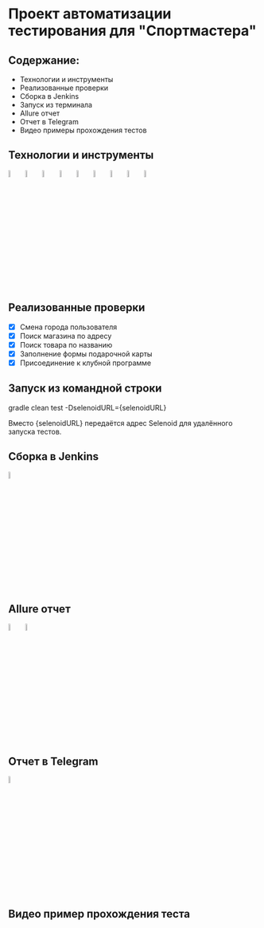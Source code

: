 # Проект автоматизации тестирования для "Спортмастера"

## Содержание:

* Технологии и инструменты
* Реализованные проверки
* Сборка в Jenkins
* Запуск из терминала
* Allure отчет
* Отчет в Telegram
* Видео примеры прохождения тестов


## Технологии и инструменты

<img width="6%" title="Java" src="img/icons/Java.svg">
<img width="6%" title="Intelij_IDEA" src="img/icons/Intelij_IDEA.svg">
<img width="6%" title="Gradle" src="img/icons/Gradle.svg">
<img width="6%" title="JUnit5" src="img/icons/JUnit5.svg">
<img width="6%" title="Selenide" src="img/icons/Selenide.svg">
<img width="6%" title="Selenoid" src="img/icons/Selenoid.svg">
<img width="6%" title="GitHub" src="img/icons/GitHub.svg">
<img width="6%" title="Allure_Report" src="img/icons/Allure_Report.svg">
<img width="6%" title="Telegram" src="img/icons/Telegram.svg">

## Реализованные проверки
- [x] Смена города пользователя
- [x] Поиск магазина по адресу
- [x] Поиск товара по названию
- [x] Заполнение формы подарочной карты
- [x] Присоединение к клубной программе 

## Запуск из командной строки
gradle clean test -DselenoidURL={selenoidURL}

Вместо {selenoidURL} передаётся адрес Selenoid для удалённого запуска тестов.

## Сборка в Jenkins

<img width="6%" title="" src="img/reports/jenkins_report.svg">

## Allure отчет

<img width="6%" title="" src="img/reports/allure_main.svg">
<img width="6%" title="" src="img/reports/test_example.svg">

## Отчет в Telegram

<img width="6%" title="" src="img/reports/telegram_report.svg">

## Видео пример прохождения теста


